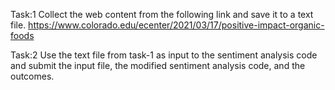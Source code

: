 Task:1 Collect the web content from the following link and save it to a text file. 
https://www.colorado.edu/ecenter/2021/03/17/positive-impact-organic-foods


Task:2 Use the text file from task-1 as input to the sentiment analysis code and  submit the input file, the modified sentiment analysis code, and the outcomes.
